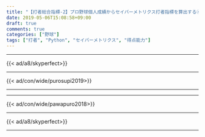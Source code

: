```yaml
---
title: "【打者総合指標-2】プロ野球個人成績からセイバーメトリクス打者指標を算出する④"
date: 2019-05-06T15:08:58+09:00
draft: true
comments: true
categories: ["野球"]
tags: ["打者", "Python", "セイバーメトリクス", "得点能力"]
---
```


<!--more-->

---

{{< ad/a8/skyperfect>}}

---

{{< ad/con/wide/purosupi2019>}}

---

---

{{< ad/con/wide/pawapuro2018>}}

---

{{< ad/a8/skyperfect>}}

---